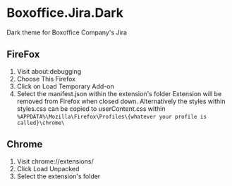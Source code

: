 # Boxoffice.Jira.Dark
Dark theme for Boxoffice Company's Jira

## FireFox
1. Visit about:debugging
2. Choose This Firefox
3. Click on Load Temporary Add-on
4. Select the manifest.json within the extension's folder
Extension will be removed from Firefox when closed down. Alternatively the styles within styles.css can be copied to userContent.css within
`%APPDATA%\Mozilla\Firefox\Profiles\{whatever your profile is called}\chrome\`

## Chrome
1. Visit chrome://extensions/
2. Click Load Unpacked
2. Select the extension's folder
